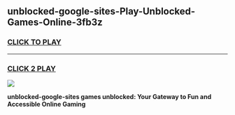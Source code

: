 
## unblocked-google-sites-Play-Unblocked-Games-Online-3fb3z
<h3>
<a href="https://premium76.site?title=unblocked-google-sites&ref=25A">CLICK TO PLAY</a></h3>
<hr>

<h3>
<a href="https://premium76.site?title=unblocked-google-sites&ref=25A">CLICK 2 PLAY</a>
  
</h3>

<a href="https://premium76.site?title=unblocked-google-sites&ref=25A"><img src="https://clearcache.store/games.png"></a>


**unblocked-google-sites games unblocked: Your Gateway to Fun and Accessible Online Gaming**

